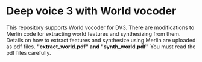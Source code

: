 # Deep voice 3 with World vocoder
This repository supports World vocoder for DV3.
There are modifications to Merlin code for extracting world features and synthesizing from them.
Details on how to extract features and synthesize using Merlin are uploaded as pdf files.
**"extract_world.pdf" and "synth_world.pdf"**
You must read the pdf files carefully.
